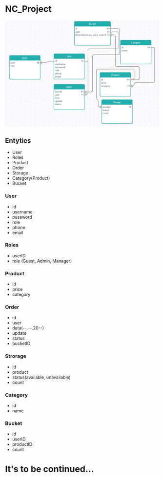 # NC_Project

![Entyties](https://github.com/Aliluev/NC_Project/blob/main/Entyties.jpg)

## Entyties
* User
* Roles
* Product
* Order
* Storage
* Category(Product)
* Bucket

### User
* id
* username
* password
* role
* phone
* email

### Roles
* userID
* role (Guest, Admin, Manager)

### Product 
* id
* price
* category

### Order
* id
* user
* data(--.--.20--)
* update
* status
* bucketID

### Strorage
* id
* product
* status(available, unavailable)
* count

### Category
* id
* name 

### Bucket
* id
* userID
* productID
* count



# It's to be continued...
